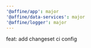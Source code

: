 ```yaml
---
'@affine/app': major
'@affine/data-services': major
'@affine/logger': major
---
```


feat: add changeset ci config
